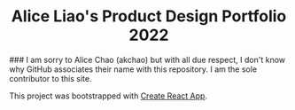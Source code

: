 <h1 align="center">
Alice Liao's Product Design Portfolio 2022
</h1>
### I am sorry to Alice Chao (akchao) but with all due respect, I don't know why GitHub associates their name with this repository. I am the sole contributor to this site.

This project was bootstrapped with [Create React App](https://github.com/facebook/create-react-app).
